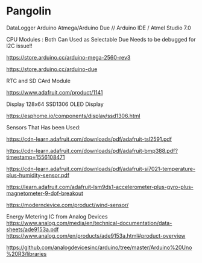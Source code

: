 # Pangolin
DataLogger Arduino Atmega/Arduino Due // Arduino IDE / Atmel Studio 7.0

CPU Modules  : Both Can Used as Selectable Due Needs to be debugged for I2C issue!!

https://store.arduino.cc/arduino-mega-2560-rev3

https://store.arduino.cc/arduino-due


RTC and SD CArd Module

https://www.adafruit.com/product/1141

Display 128x64 SSD1306 OLED Display

https://esphome.io/components/display/ssd1306.html


Sensors That Has been Used:

 https://cdn-learn.adafruit.com/downloads/pdf/adafruit-tsl2591.pdf
 
https://cdn-learn.adafruit.com/downloads/pdf/adafruit-bmp388.pdf?timestamp=1556108471

 https://cdn-learn.adafruit.com/downloads/pdf/adafruit-si7021-temperature-plus-humidity-sensor.pdf
 
 https://learn.adafruit.com/adafruit-lsm9ds1-accelerometer-plus-gyro-plus-magnetometer-9-dof-breakout
 
 https://moderndevice.com/product/wind-sensor/
 
 Energy Metering IC from Analog Devices
  https://www.analog.com/media/en/technical-documentation/data-sheets/ade9153a.pdf
  https://www.analog.com/en/products/ade9153a.html#product-overview
  
  https://github.com/analogdevicesinc/arduino/tree/master/Arduino%20Uno%20R3/libraries
 
 
 
 
